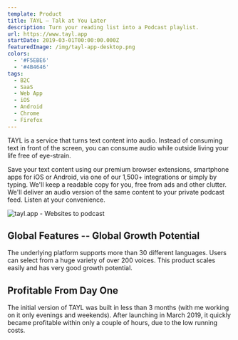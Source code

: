 ```yaml
---
template: Product
title: TAYL — Talk at You Later
description: Turn your reading list into a Podcast playlist.
url: https://www.tayl.app
startDate: 2019-03-01T00:00:00.000Z
featuredImage: /img/tayl-app-desktop.png
colors:
  - '#F5EBE6'
  - '#4B4646'
tags:
  - B2C
  - SaaS
  - Web App
  - iOS
  - Android
  - Chrome
  - Firefox
---
```


TAYL is a service that turns text content into audio. Instead of consuming text in front of the screen, you can consume audio while outside living your life free of eye-strain.

Save your text content using our premium browser extensions, smartphone apps for iOS or Android, via one of our 1,500+ integrations or simply by typing. We'll keep a readable copy for you, free from ads and other clutter. We'll deliver an audio version of the same content to your private podcast feed. Listen at your convenience.

![tayl.app - Websites to podcast](/img/tayl-app-desktop.png)

## Global Features -- Global Growth Potential

The underlying platform supports more than 30 different languages. Users can select from a huge variety of over 200 voices. This product scales easily and has very good growth potential.

## Profitable From Day One

The initial version of TAYL was built in less than 3 months (with me working on it only evenings and weekends). After launching in March 2019, it quickly became profitable within only a couple of hours, due to the low running costs.
